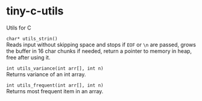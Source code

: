 # tiny-c-utils
Utils for C

`char* utils_strin()`   
Reads input without skipping space and stops if `EOF` or `\n` are passed, grows the buffer in 16 char chunks if needed, return a pointer to memory in heap, free after using it.   

`int utils_variance(int arr[], int n)`    
Returns variance of an int array.    

`int utils_frequent(int arr[], int n)`    
Returns most frequent item in an array.   
